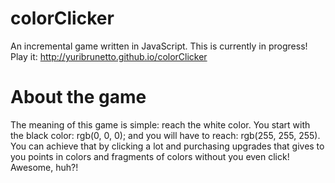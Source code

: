 # colorClicker
An incremental game written in JavaScript. This is currently in progress!
Play it: http://yuribrunetto.github.io/colorClicker

# About the game
The meaning of this game is simple: reach the white color. You start with the black color: rgb(0, 0, 0); and you will have to reach: rgb(255, 255, 255). You can achieve that by clicking a lot and purchasing upgrades that gives to you points in colors and fragments of colors without you even click! Awesome, huh?!

